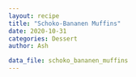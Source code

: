 ```yaml
---
layout: recipe
title: "Schoko-Bananen Muffins"
date: 2020-10-31
categories: Dessert
author: Ash

data_file: schoko_bananen_muffins
---
```

